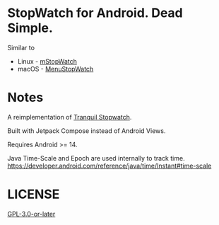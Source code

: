 # StopWatch for Android. Dead Simple.

Similar to

* Linux - [mStopWatch](https://github.com/shenlebantongying/mStopWatch_Linux)
* macOS - [MenuStopWatch](https://github.com/shenlebantongying/MenuStopWatch_macOS)

# Notes

A reimplementation of [Tranquil Stopwatch](https://github.com/tibarj/tranquilstopwatch).

Built with Jetpack Compose instead of Android Views.

Requires Android >= 14.

Java Time-Scale and Epoch are used internally to track time.
https://developer.android.com/reference/java/time/Instant#time-scale

# LICENSE

[GPL-3.0-or-later](https://spdx.org/licenses/GPL-3.0-or-later.html)

